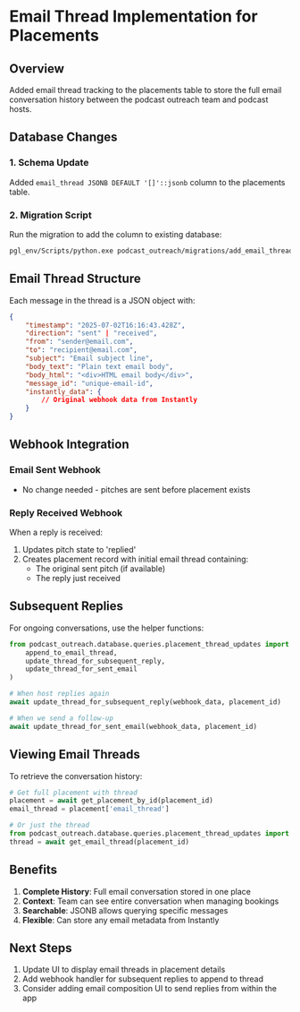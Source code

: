 # Email Thread Implementation for Placements

## Overview
Added email thread tracking to the placements table to store the full email conversation history between the podcast outreach team and podcast hosts.

## Database Changes

### 1. Schema Update
Added `email_thread JSONB DEFAULT '[]'::jsonb` column to the placements table.

### 2. Migration Script
Run the migration to add the column to existing database:
```bash
pgl_env/Scripts/python.exe podcast_outreach/migrations/add_email_thread_to_placements.py
```

## Email Thread Structure

Each message in the thread is a JSON object with:
```json
{
    "timestamp": "2025-07-02T16:16:43.428Z",
    "direction": "sent" | "received",
    "from": "sender@email.com",
    "to": "recipient@email.com", 
    "subject": "Email subject line",
    "body_text": "Plain text email body",
    "body_html": "<div>HTML email body</div>",
    "message_id": "unique-email-id",
    "instantly_data": {
        // Original webhook data from Instantly
    }
}
```

## Webhook Integration

### Email Sent Webhook
- No change needed - pitches are sent before placement exists

### Reply Received Webhook
When a reply is received:
1. Updates pitch state to 'replied'
2. Creates placement record with initial email thread containing:
   - The original sent pitch (if available)
   - The reply just received

## Subsequent Replies

For ongoing conversations, use the helper functions:

```python
from podcast_outreach.database.queries.placement_thread_updates import (
    append_to_email_thread,
    update_thread_for_subsequent_reply,
    update_thread_for_sent_email
)

# When host replies again
await update_thread_for_subsequent_reply(webhook_data, placement_id)

# When we send a follow-up
await update_thread_for_sent_email(webhook_data, placement_id)
```

## Viewing Email Threads

To retrieve the conversation history:
```python
# Get full placement with thread
placement = await get_placement_by_id(placement_id)
email_thread = placement['email_thread']

# Or just the thread
from podcast_outreach.database.queries.placement_thread_updates import get_email_thread
thread = await get_email_thread(placement_id)
```

## Benefits

1. **Complete History**: Full email conversation stored in one place
2. **Context**: Team can see entire conversation when managing bookings
3. **Searchable**: JSONB allows querying specific messages
4. **Flexible**: Can store any email metadata from Instantly

## Next Steps

1. Update UI to display email threads in placement details
2. Add webhook handler for subsequent replies to append to thread
3. Consider adding email composition UI to send replies from within the app